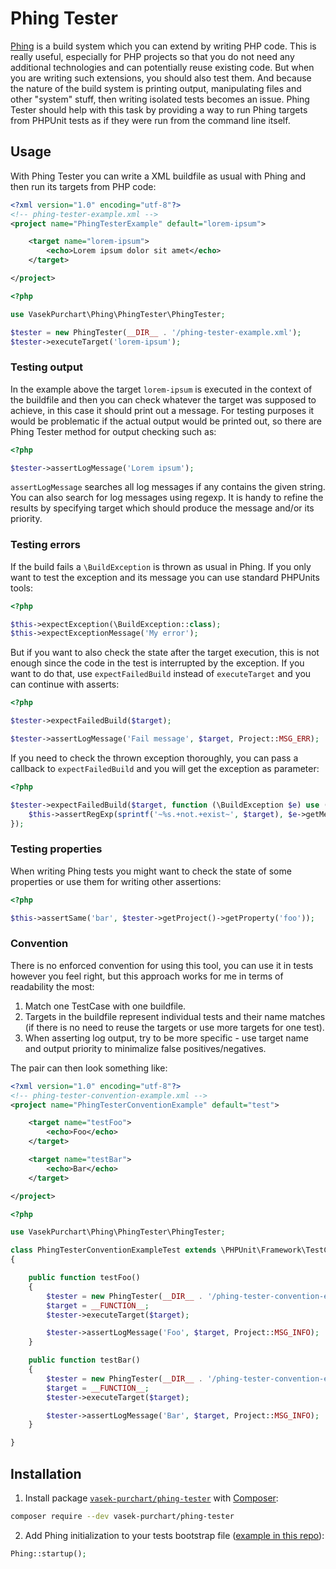 Phing Tester
============

[Phing](https://github.com/phingofficial/phing/) is a build system which you can extend by writing PHP code. This is really useful, especially for PHP projects so that you do not need any additional technologies and can potentially reuse existing code. But when you are writing such extensions, you should also test them. And because the nature of the build system is printing output, manipulating files and other "system" stuff, then writing isolated tests becomes an issue. Phing Tester should help with this task by providing a way to run Phing targets from PHPUnit tests as if they were run from the command line itself.

Usage
-----

With Phing Tester you can write a XML buildfile as usual with Phing and then run its targets from PHP code:

```xml
<?xml version="1.0" encoding="utf-8"?>
<!-- phing-tester-example.xml -->
<project name="PhingTesterExample" default="lorem-ipsum">

	<target name="lorem-ipsum">
		<echo>Lorem ipsum dolor sit amet</echo>
	</target>

</project>
```

```php
<?php

use VasekPurchart\Phing\PhingTester\PhingTester;

$tester = new PhingTester(__DIR__ . '/phing-tester-example.xml');
$tester->executeTarget('lorem-ipsum');
```

### Testing output

In the example above the target `lorem-ipsum` is executed in the context of the buildfile and then you can check whatever the target was supposed to achieve, in this case it should print out a message. For testing purposes it would be problematic if the actual output would be printed out, so there are Phing Tester method for output checking such as:

```php
<?php

$tester->assertLogMessage('Lorem ipsum');
```

`assertLogMessage` searches all log messages if any contains the given string. You can also search for log messages using regexp. It is handy to refine the results by specifying target which should produce the message and/or its priority.

### Testing errors

If the build fails a `\BuildException` is thrown as usual in Phing. If you only want to test the exception and its message you can use standard PHPUnits tools:

```php
<?php

$this->expectException(\BuildException::class);
$this->expectExceptionMessage('My error');
```

But if you want to also check the state after the target execution, this is not enough since the code in the test is interrupted by the exception. If you want to do that, use `expectFailedBuild` instead of `executeTarget` and you can continue with asserts:

```php
<?php

$tester->expectFailedBuild($target);

$tester->assertLogMessage('Fail message', $target, Project::MSG_ERR);
```

If you need to check the thrown exception thoroughly, you can pass a callback to `expectFailedBuild` and you will get the exception as parameter:

```php
<?php

$tester->expectFailedBuild($target, function (\BuildException $e) use ($target) {
	$this->assertRegExp(sprintf('~%s.+not.+exist~', $target), $e->getMessage());
});
```

### Testing properties

When writing Phing tests you might want to check the state of some properties or use them for writing other assertions:

```php
<?php

$this->assertSame('bar', $tester->getProject()->getProperty('foo'));
```

### Convention

There is no enforced convention for using this tool, you can use it in tests however you feel right, but this approach works for me in terms of readability the most:

1) Match one TestCase with one buildfile.
2) Targets in the buildfile represent individual tests and their name matches (if there is no need to reuse the targets or use more targets for one test).
3) When asserting log output, try to be more specific - use target name and output priority to minimalize false positives/negatives.

The pair can then look something like:

```xml
<?xml version="1.0" encoding="utf-8"?>
<!-- phing-tester-convention-example.xml -->
<project name="PhingTesterConventionExample" default="test">

	<target name="testFoo">
		<echo>Foo</echo>
	</target>

	<target name="testBar">
		<echo>Bar</echo>
	</target>

</project>
```

```php
<?php

use VasekPurchart\Phing\PhingTester\PhingTester;

class PhingTesterConventionExampleTest extends \PHPUnit\Framework\TestCase
{

	public function testFoo()
	{
		$tester = new PhingTester(__DIR__ . '/phing-tester-convention-example.xml');
		$target = __FUNCTION__;
		$tester->executeTarget($target);

		$tester->assertLogMessage('Foo', $target, Project::MSG_INFO);
	}

	public function testBar()
	{
		$tester = new PhingTester(__DIR__ . '/phing-tester-convention-example.xml');
		$target = __FUNCTION__;
		$tester->executeTarget($target);

		$tester->assertLogMessage('Bar', $target, Project::MSG_INFO);
	}

}
```

Installation
------------

1) Install package [`vasek-purchart/phing-tester`](https://packagist.org/packages/vasek-purchart/phing-tester) with [Composer](https://getcomposer.org/):

```bash
composer require --dev vasek-purchart/phing-tester
```

2) Add Phing initialization to your tests bootstrap file ([example in this repo](tests/bootstrap.php)):

```php
Phing::startup();
```
